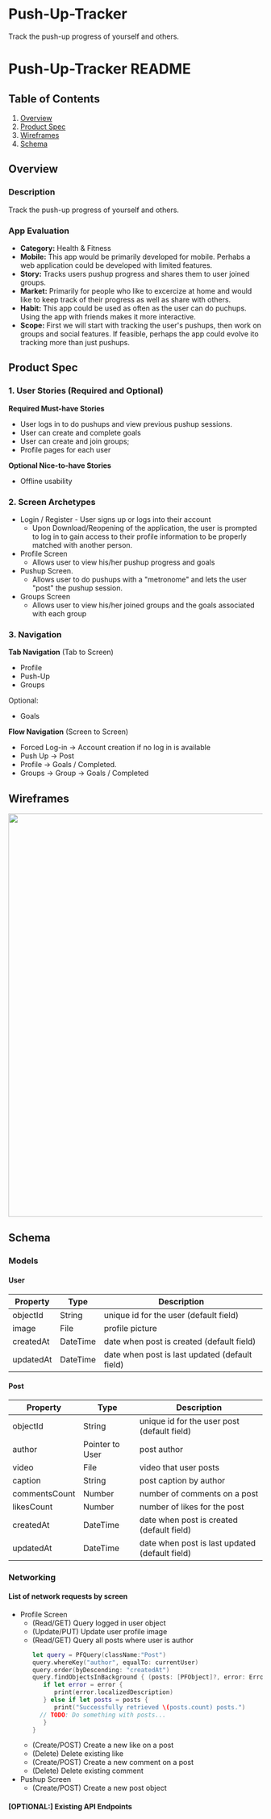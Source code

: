 # Push-Up-Tracker
Track the push-up progress of yourself and others.

# Push-Up-Tracker README

## Table of Contents
1. [Overview](#Overview)
1. [Product Spec](#Product-Spec)
1. [Wireframes](#Wireframes)
1. [Schema](#Schema)

## Overview
### Description
Track the push-up progress of yourself and others.

### App Evaluation
- **Category:** Health & Fitness
- **Mobile:** This app would be primarily developed for mobile. Perhabs a web application could be developed with limited features.
- **Story:** Tracks users pushup progress and shares them to user joined groups.
- **Market:** Primarily for people who like to excercize at home and would like to keep track of their progress as well as share with others.
- **Habit:** This app could be used as often as the user can do puchups. Using the app with friends makes it more interactive.
- **Scope:** First we will start with tracking the user's pushups, then work on groups and social features. If feasible, perhaps the app could evolve ito tracking more than just pushups.

## Product Spec
### 1. User Stories (Required and Optional)

**Required Must-have Stories**

* User logs in to do pushups and view previous pushup sessions.
* User can create and complete goals
* User can create and join groups;
* Profile pages for each user

**Optional Nice-to-have Stories**

* Offline usability

### 2. Screen Archetypes

* Login / Register - User signs up or logs into their account
   * Upon Download/Reopening of the application, the user is prompted to log in to gain access to their profile information to be properly matched with another person. 
* Profile Screen 
   * Allows user to view his/her pushup progress and goals
* Pushup Screen.
   * Allows user to do pushups with a "metronome" and lets the user "post" the pushup session.
* Groups Screen
   * Allows user to view his/her joined groups and the goals associated with each group

### 3. Navigation

**Tab Navigation** (Tab to Screen)

* Profile
* Push-Up
* Groups

Optional:
* Goals

**Flow Navigation** (Screen to Screen)
* Forced Log-in -> Account creation if no log in is available
* Push Up -> Post
* Profile -> Goals / Completed.
* Groups -> Group -> Goals / Completed

## Wireframes
<img src="https://i.imgur.com/HPMFfrn.jpg" width=800><br>

## Schema 
### Models
#### User

   | Property      | Type     | Description |
   | ------------- | -------- | ------------|
   | objectId      | String   | unique id for the user (default field) |
   | image         | File     | profile picture |
   | createdAt     | DateTime | date when post is created (default field) |
   | updatedAt     | DateTime | date when post is last updated (default field) |
#### Post

   | Property      | Type     | Description |
   | ------------- | -------- | ------------|
   | objectId      | String   | unique id for the user post (default field) |
   | author        | Pointer to User| post author |
   | video         | File     | video that user posts |
   | caption       | String   | post caption by author |
   | commentsCount | Number   | number of comments on a post |
   | likesCount    | Number   | number of likes for the post |
   | createdAt     | DateTime | date when post is created (default field) |
   | updatedAt     | DateTime | date when post is last updated (default field) |
### Networking
#### List of network requests by screen
   - Profile Screen
      - (Read/GET) Query logged in user object
      - (Update/PUT) Update user profile image
      - (Read/GET) Query all posts where user is author
         ```swift
         let query = PFQuery(className:"Post")
         query.whereKey("author", equalTo: currentUser)
         query.order(byDescending: "createdAt")
         query.findObjectsInBackground { (posts: [PFObject]?, error: Error?) in
            if let error = error { 
               print(error.localizedDescription)
            } else if let posts = posts {
               print("Successfully retrieved \(posts.count) posts.")
           // TODO: Do something with posts...
            }
         }
         ```
      - (Create/POST) Create a new like on a post
      - (Delete) Delete existing like
      - (Create/POST) Create a new comment on a post
      - (Delete) Delete existing comment
   - Pushup Screen
      - (Create/POST) Create a new post object
#### [OPTIONAL:] Existing API Endpoints
